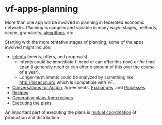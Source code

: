 # vf-apps-planning
More than one app will be involved in planning in federated economic networks. Planning is complex and variable in many ways: stages, methods, scope, granularity, [algorithms](https://www.valueflo.ws/appendix/overview.html), etc.

Starting with the more tentative stages of planning, some of the apps involved might include:
* [Intents](https://www.valueflo.ws/introduction/intents.html) (needs, offers, and proposals)
    * Intents could be immediate (I need or can offer this now) or for time span (I generally need or can offer x amount of this over the course of a year).
    * Longer-term intents could be analyzed by something like http://locecon.org which is compatible with VF.
* [Conversations for Action](https://www.valueflo.ws/introduction/cfa.html), Agreements, [Exchanges](https://www.valueflo.ws/introduction/exchanges.html), and [Processes](https://www.valueflo.ws/introduction/processes.html).
* [Recipes](https://github.com/valueflows/vf-apps-recipes).
* [Generating plans from recipes](https://speakerdeck.com/mikorizal/6-nrp-planning-concepts-and-tutorial).
* [Executing the plans](https://speakerdeck.com/mikorizal/7-nrp-do-your-work-tutorial).

An important part of executing the plans is [mutual coordination](https://github.com/valueflows/vf-apps-planning/wiki/Mutual-Coordination) of production and distribution.

